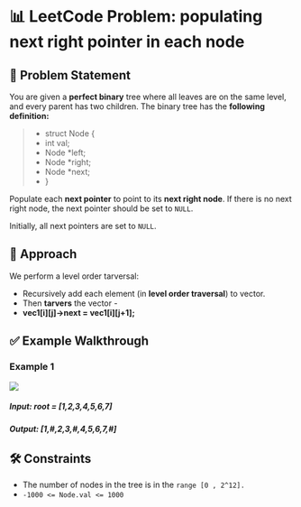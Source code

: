 # 📊 LeetCode Problem: populating next right pointer in each node

## 🧩 Problem Statement

You are given a **perfect binary** tree where all leaves are on the same level, and every parent has two children. The binary tree has the **following definition:**
> - struct Node {
> - int val;
> - Node *left;
> - Node *right;
> - Node *next;
> - }

Populate each **next pointer** to point to its **next right node**. If there is no next right node, the next pointer should be set to `NULL`.

Initially, all next pointers are set to `NULL`.

## 🧠 Approach

We perform a level order tarversal:
- Recursively add each element (in **level order traversal**) to vector.
- Then **tarvers** the vector - 
- **vec1[i][j]->next = vec1[i][j+1];**


## ✅ Example Walkthrough

### Example 1

<img src = "https://assets.leetcode.com/uploads/2019/02/14/116_sample.png">

##### Input: root = [1,2,3,4,5,6,7]
##### Output: [1,#,2,3,#,4,5,6,7,#]




## 🛠️ Constraints

- The number of nodes in the tree is in the  `range [0 , 2^12].`  
- `-1000 <= Node.val <= 1000`
